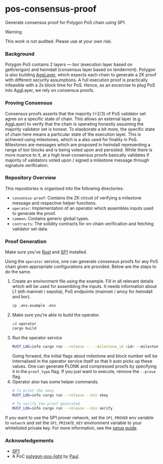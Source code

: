 # pos-consensus-proof
Generate consensus proof for Polygon PoS chain using SP1.

> [!WARNING]
> This work is not audited. Please use at your own risk.

### Background

Polygon PoS contains 2 layers — bor (execution layer based on geth/erigon) and heimdall (consensus layer based on tendermint). Polygon is also building [AggLayer](https://github.com/agglayer), which expects each chain to generate a ZK proof with different security assumptions. A full execution proof is practically infeasible with a 2s block time for PoS. Hence, as an excercise to plug PoS into AggLayer, we rely on consensus proofs.

### Proving Consensus

Consensus proofs asserts that the majority (>2/3) of PoS validator set agree on a specific state of chain. This allows an external layer (e.g. AggLayer) to verify that the chain is operating honestly assuming the majority validator set is honest. To elaoborate a bit more, the specific state of chain here means a particular state of the execution layer. This is achieved using milestones, which is a also used for finality in PoS. Milestones are messages which are proposed in heimdall representing a range of bor blocks and is being voted upon and persisted. While there is more nuance to it, at a high level consensus proofs basically validates if majority of validators voted upon / signed a milestone message through signature verification.

### Repository Overview

This repositories is organised into the following directories:
- `consensus-proof`: Contains the ZK circuit of verifying a milestone message and respective helper functions.
- `operator`: Implementation of an operator which assembles inputs used to generate the proof.
- `common`: Contains generic global types.
- `contracts`: The solidity contracts for on-chain verification and fetching validator set data.

### Proof Generation

Make sure you've [Rust](https://rustup.rs/) and [SP1](https://docs.succinct.xyz/docs/getting-started/install) installed.

Using the `operator` service, one can generate consensus proofs for any PoS chain given appropriate configurations are provided. Below are the steps to do the same.

1. Create an environment file using the example. Fill in all relevant details which will be used for assembling the inputs. It needs information about L1 (eth mainnet / sepolia), PoS endpoints (mainnet / amoy for heimdall and bor).
    ```sh
    cp .env.example .env
    ```
2. Make sure you're able to build the operator.
    ```sh
    cd operator
    cargo build
    ```
3. Run the operator service
    ```sh
    RUST_LOG=info cargo run --release -- --milestone_id <id> --milestone_hash <hash> --prev_l2_block_number <hash> --new_l2_block_number <number> --proof_type <plonk/compressed> --prove
    ```
    Going forward, the initial flags about milestone and block number will be internalised in the operator service itself so that it auto picks up these values. One can generate PLONK and compressed proofs by specifying it in the `proof_type` flag. If you just want to execute, remove the `--prove` flag.
4. Operator also has some helper commands.
    ```sh
    # To print the vkey
    RUST_LOG=info cargo run --release --bin vkey

    # To verify the proof generated
    RUST_LOG=info cargo run --release --bin verify
    ```

If you want to use the SP1 prover network, set the `SP1_PROVER` env variable to `network` and set the `SP1_PRIVATE_KEY` environment variable to your whitelisted private key. For more information, see the [setup guide](https://docs.succinct.xyz/docs/generating-proofs/prover-network).

### Acknowledgements

- [SP1](https://github.com/succinctlabs/sp1)
- A PoC [polygon-pos-light](https://github.com/paulgoleary/polygon-pos-light) by [Paul](https://github.com/paulgoleary).